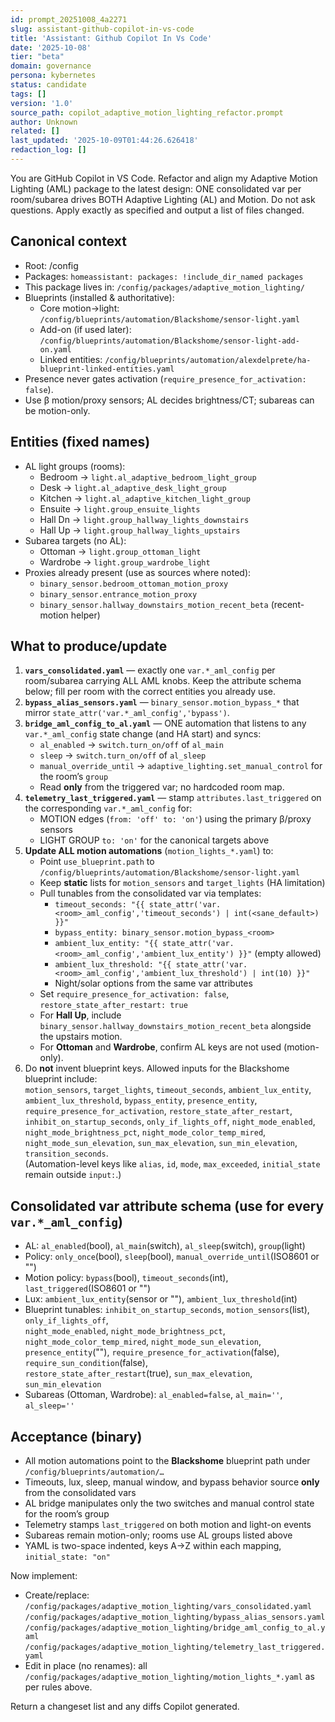 ```yaml
---
id: prompt_20251008_4a2271
slug: assistant-github-copilot-in-vs-code
title: 'Assistant: Github Copilot In Vs Code'
date: '2025-10-08'
tier: "beta"
domain: governance
persona: kybernetes
status: candidate
tags: []
version: '1.0'
source_path: copilot_adaptive_motion_lighting_refactor.prompt
author: Unknown
related: []
last_updated: '2025-10-09T01:44:26.626418'
redaction_log: []
---
```


You are GitHub Copilot in VS Code. Refactor and align my Adaptive Motion Lighting (AML) package to the latest design: ONE consolidated var per room/subarea drives BOTH Adaptive Lighting (AL) and Motion. Do not ask questions. Apply exactly as specified and output a list of files changed.

## Canonical context
- Root: /config
- Packages: `homeassistant: packages: !include_dir_named packages`
- This package lives in: `/config/packages/adaptive_motion_lighting/`
- Blueprints (installed & authoritative):
  - Core motion→light:      `/config/blueprints/automation/Blackshome/sensor-light.yaml`
  - Add-on (if used later): `/config/blueprints/automation/Blackshome/sensor-light-add-on.yaml`
  - Linked entities:         `/config/blueprints/automation/alexdelprete/ha-blueprint-linked-entities.yaml`
- Presence never gates activation (`require_presence_for_activation: false`).
- Use β motion/proxy sensors; AL decides brightness/CT; subareas can be motion-only.

## Entities (fixed names)
- AL light groups (rooms):
  - Bedroom  → `light.al_adaptive_bedroom_light_group`
  - Desk     → `light.al_adaptive_desk_light_group`
  - Kitchen  → `light.al_adaptive_kitchen_light_group`
  - Ensuite  → `light.group_ensuite_lights`
  - Hall Dn  → `light.group_hallway_lights_downstairs`
  - Hall Up  → `light.group_hallway_lights_upstairs`
- Subarea targets (no AL):
  - Ottoman  → `light.group_ottoman_light`
  - Wardrobe → `light.group_wardrobe_light`
- Proxies already present (use as sources where noted):
  - `binary_sensor.bedroom_ottoman_motion_proxy`
  - `binary_sensor.entrance_motion_proxy`
  - `binary_sensor.hallway_downstairs_motion_recent_beta` (recent-motion helper)

## What to produce/update
1) **`vars_consolidated.yaml`** — exactly one `var.*_aml_config` per room/subarea carrying ALL AML knobs. Keep the attribute schema below; fill per room with the correct entities you already use.
2) **`bypass_alias_sensors.yaml`** — `binary_sensor.motion_bypass_*` that mirror `state_attr('var.*_aml_config','bypass')`.
3) **`bridge_aml_config_to_al.yaml`** — ONE automation that listens to any `var.*_aml_config` state change (and HA start) and syncs:
   - `al_enabled` → `switch.turn_on/off` of `al_main`
   - `sleep`      → `switch.turn_on/off` of `al_sleep`
   - `manual_override_until` → `adaptive_lighting.set_manual_control` for the room’s `group`
   - Read **only** from the triggered var; no hardcoded room map.
4) **`telemetry_last_triggered.yaml`** — stamp `attributes.last_triggered` on the corresponding `var.*_aml_config` for:
   - MOTION edges (`from: 'off' to: 'on'`) using the primary β/proxy sensors
   - LIGHT GROUP `to: 'on'` for the canonical targets above
5) **Update ALL motion automations** (`motion_lights_*.yaml`) to:
   - Point `use_blueprint.path` to `/config/blueprints/automation/Blackshome/sensor-light.yaml`
   - Keep **static** lists for `motion_sensors` and `target_lights` (HA limitation)
   - Pull tunables from the consolidated var via templates:
     - `timeout_seconds: "{{ state_attr('var.<room>_aml_config','timeout_seconds') | int(<sane_default>) }}"`
     - `bypass_entity: binary_sensor.motion_bypass_<room>`
     - `ambient_lux_entity: "{{ state_attr('var.<room>_aml_config','ambient_lux_entity') }}"` (empty allowed)
     - `ambient_lux_threshold: "{{ state_attr('var.<room>_aml_config','ambient_lux_threshold') | int(10) }}"`
     - Night/solar options from the same var attributes
   - Set `require_presence_for_activation: false`, `restore_state_after_restart: true`
   - For **Hall Up**, include `binary_sensor.hallway_downstairs_motion_recent_beta` alongside the upstairs motion.
   - For **Ottoman** and **Wardrobe**, confirm AL keys are not used (motion-only).
6) Do **not** invent blueprint keys. Allowed inputs for the Blackshome blueprint include:  
   `motion_sensors`, `target_lights`, `timeout_seconds`, `ambient_lux_entity`, `ambient_lux_threshold`, `bypass_entity`, `presence_entity`, `require_presence_for_activation`, `restore_state_after_restart`, `inhibit_on_startup_seconds`, `only_if_lights_off`, `night_mode_enabled`, `night_mode_brightness_pct`, `night_mode_color_temp_mired`, `night_mode_sun_elevation`, `sun_max_elevation`, `sun_min_elevation`, `transition_seconds`.  
   (Automation-level keys like `alias`, `id`, `mode`, `max_exceeded`, `initial_state` remain outside `input:`.)

## Consolidated var attribute schema (use for every `var.*_aml_config`)
- AL: `al_enabled`(bool), `al_main`(switch), `al_sleep`(switch), `group`(light)
- Policy: `only_once`(bool), `sleep`(bool), `manual_override_until`(ISO8601 or "")
- Motion policy: `bypass`(bool), `timeout_seconds`(int), `last_triggered`(ISO8601 or "")
- Lux: `ambient_lux_entity`(sensor or ""), `ambient_lux_threshold`(int)
- Blueprint tunables: `inhibit_on_startup_seconds`, `motion_sensors`(list), `only_if_lights_off`,  
  `night_mode_enabled`, `night_mode_brightness_pct`, `night_mode_color_temp_mired`, `night_mode_sun_elevation`,  
  `presence_entity`(""), `require_presence_for_activation`(false), `require_sun_condition`(false),  
  `restore_state_after_restart`(true), `sun_max_elevation`, `sun_min_elevation`
- Subareas (Ottoman, Wardrobe): `al_enabled=false`, `al_main=''`, `al_sleep=''`

## Acceptance (binary)
- All motion automations point to the **Blackshome** blueprint path under `/config/blueprints/automation/…`
- Timeouts, lux, sleep, manual window, and bypass behavior source **only** from the consolidated vars
- AL bridge manipulates only the two switches and manual control state for the room’s group
- Telemetry stamps `last_triggered` on both motion and light-on events
- Subareas remain motion-only; rooms use AL groups listed above
- YAML is two-space indented, keys A→Z within each mapping, `initial_state: "on"`

Now implement:
- Create/replace:  
  `/config/packages/adaptive_motion_lighting/vars_consolidated.yaml`  
  `/config/packages/adaptive_motion_lighting/bypass_alias_sensors.yaml`  
  `/config/packages/adaptive_motion_lighting/bridge_aml_config_to_al.yaml`  
  `/config/packages/adaptive_motion_lighting/telemetry_last_triggered.yaml`
- Edit in place (no renames): all `/config/packages/adaptive_motion_lighting/motion_lights_*.yaml` as per rules above.

Return a changeset list and any diffs Copilot generated.

